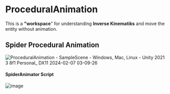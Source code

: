# ProceduralAnimation
This is a **"workspace**" for understanding **Inverse Kinematiks** and move the entity without animation. 
## Spider Procedural Animation
![ProceduralAnimation - SampleScene - Windows, Mac, Linux - Unity 2021 3 8f1 Personal_ _DX11_ 2024-02-07 03-09-26](https://github.com/Erces/ProceduralAnimation/assets/51009171/f9deffef-98b3-4830-bc82-61c598b8bc16)
#### SpiderAnimator Script
![image](https://github.com/Erces/ProceduralAnimation/assets/51009171/a3d1e633-579c-4aec-adf5-407d1dd53f4f)
